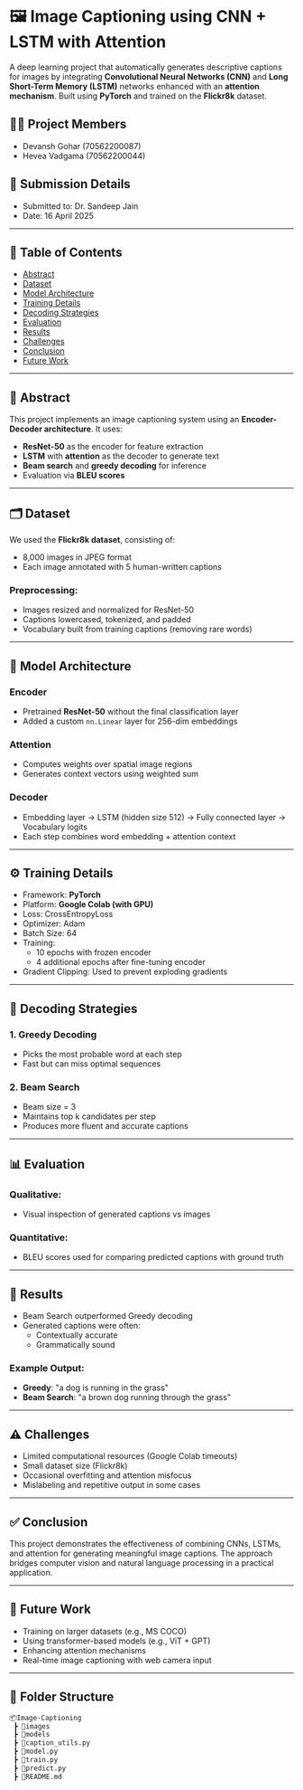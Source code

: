 # 🖼️ Image Captioning using CNN + LSTM with Attention

A deep learning project that automatically generates descriptive captions for images by integrating **Convolutional Neural Networks (CNN)** and **Long Short-Term Memory (LSTM)** networks enhanced with an **attention mechanism**. Built using **PyTorch** and trained on the **Flickr8k** dataset.

## 👨‍💻 Project Members
- Devansh Gohar (70562200087)
- Hevea Vadgama (70562200044)

## 📅 Submission Details
- Submitted to: Dr. Sandeep Jain
- Date: 16 April 2025

---

## 📌 Table of Contents
- [Abstract](#abstract)
- [Dataset](#dataset)
- [Model Architecture](#model-architecture)
- [Training Details](#training-details)
- [Decoding Strategies](#decoding-strategies)
- [Evaluation](#evaluation)
- [Results](#results)
- [Challenges](#challenges)
- [Conclusion](#conclusion)
- [Future Work](#future-work)

---

## 🧠 Abstract

This project implements an image captioning system using an **Encoder-Decoder architecture**. It uses:
- **ResNet-50** as the encoder for feature extraction
- **LSTM** with **attention** as the decoder to generate text
- **Beam search** and **greedy decoding** for inference
- Evaluation via **BLEU scores**

---

## 🗂️ Dataset

We used the **Flickr8k dataset**, consisting of:
- 8,000 images in JPEG format
- Each image annotated with 5 human-written captions

### Preprocessing:
- Images resized and normalized for ResNet-50
- Captions lowercased, tokenized, and padded
- Vocabulary built from training captions (removing rare words)

---

## 🧩 Model Architecture

### Encoder
- Pretrained **ResNet-50** without the final classification layer
- Added a custom `nn.Linear` layer for 256-dim embeddings

### Attention
- Computes weights over spatial image regions
- Generates context vectors using weighted sum

### Decoder
- Embedding layer → LSTM (hidden size 512) → Fully connected layer → Vocabulary logits
- Each step combines word embedding + attention context

---

## ⚙️ Training Details

- Framework: **PyTorch**
- Platform: **Google Colab (with GPU)**
- Loss: CrossEntropyLoss
- Optimizer: Adam
- Batch Size: 64
- Training:
  - 10 epochs with frozen encoder
  - 4 additional epochs after fine-tuning encoder
- Gradient Clipping: Used to prevent exploding gradients

---

## 🧾 Decoding Strategies

### 1. Greedy Decoding
- Picks the most probable word at each step
- Fast but can miss optimal sequences

### 2. Beam Search
- Beam size = 3
- Maintains top k candidates per step
- Produces more fluent and accurate captions

---

## 📊 Evaluation

### Qualitative:
- Visual inspection of generated captions vs images

### Quantitative:
- BLEU scores used for comparing predicted captions with ground truth

---

## 🏁 Results

- Beam Search outperformed Greedy decoding
- Generated captions were often:
  - Contextually accurate
  - Grammatically sound

### Example Output:
- **Greedy**: "a dog is running in the grass"
- **Beam Search**: "a brown dog running through the grass"

---

## ⚠️ Challenges

- Limited computational resources (Google Colab timeouts)
- Small dataset size (Flickr8k)
- Occasional overfitting and attention misfocus
- Mislabeling and repetitive output in some cases

---

## ✅ Conclusion

This project demonstrates the effectiveness of combining CNNs, LSTMs, and attention for generating meaningful image captions. The approach bridges computer vision and natural language processing in a practical application.

---

## 🔭 Future Work

- Training on larger datasets (e.g., MS COCO)
- Using transformer-based models (e.g., ViT + GPT)
- Enhancing attention mechanisms
- Real-time image captioning with web camera input

---

## 📁 Folder Structure

```bash
📦Image-Captioning
 ┣ 📂images
 ┣ 📂models
 ┣ 📜caption_utils.py
 ┣ 📜model.py
 ┣ 📜train.py
 ┣ 📜predict.py
 ┣ 📜README.md
